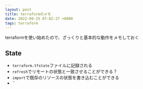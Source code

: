```yaml
---
layout: post
title: terraformのメモ
date: 2022-09-25 07:02:27 +0900
tags: terraform
---
```


terraformを使い始めたので、ざっくりと基本的な動作をメモしておく

## State

- `terraform.tfstate`ファイルに記録される
- `refresh`でリモートの状態と一致させることができる？
- `import`で既存のリソースの状態を書き込むことができる
- ``
